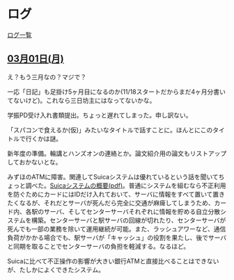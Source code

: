 # ログ

[ログ一覧](index.html)

## [03月01日(月)](#01) <a id="01"></a>

え？もう三月なの？マジで？

一応「日記」も足掛け5ヶ月目になるのか(11/18スタートだからまだ4ヶ月分書いてないけど)。これなら三日坊主にはなってないかな。

学振PD受け入れ書類提出。ちょっと遅れてしまった。申し訳ない。

「スパコンで食えるか(仮)」みたいなタイトルで話すことに。ほんとにこのタイトルで行くかは謎。

新年度の準備。輪講とハンズオンの連絡とか。論文紹介用の論文もリストアップしておかないとな。

みずほのATMに障害。関連してSuicaシステムは優れているという話を聞いてちょっと調べた。[Suicaシステムの概要(pdf)](https://www.jstage.jst.go.jp/article/ieiej/31/6/31_408/_pdf/-char/en)。普通にシステムを組むなら不正利用を防ぐためにカードにはIDだけ入れておいて、サーバに情報をすべて置いて置きたくなるが、それだとサーバが死んだら完全に交通が麻痺してしまうため、カード内、各駅のサーバ、そしてセンターサーバそれぞれに情報を貯める自立分散システムを構築。センターサーバと駅サーバの回線が切れたり、センターサーバが死んでも一部の業務を除いて運用継続が可能。また、ラッシュアワーなど、通信負荷がかかる場合でも、駅サーバが「キャッシュ」の役割を果たし、後でサーバと同期を取ることでセンターサーバの負担を軽減する。なるほど。

Suicaに比べて不正操作の影響が大きい銀行ATMと直接比べることはできないが、たしかによくできたシステム。